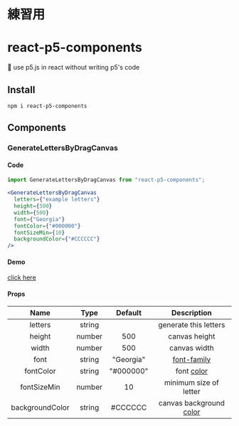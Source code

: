# 練習用

# react-p5-components
:art: use p5.js in react without writing p5's code

## Install

```
npm i react-p5-components
```

## Components

### GenerateLettersByDragCanvas

#### Code

```jsx
import GenerateLettersByDragCanvas from "react-p5-components";

<GenerateLettersByDragCanvas
  letters={"example letters"}
  height={500}
  width={500}
  font={"Georgia"}
  fontColor={"#000000"}
  fontSizeMin={10}
  backgroundColor={"#CCCCCC"}
/>
```

#### Demo
[click here](https://user-images.githubusercontent.com/50798936/103163042-d2182480-483b-11eb-84be-f536aa1f7983.mp4)

#### Props

| Name | Type | Default | Description |
|:---:|:---:|:---:|:---:|
| letters | string | | generate this letters |
| height | number | 500 | canvas height |
| width | number | 500 | canvas width |
| font | string | "Georgia" | [font-family](https://developer.mozilla.org/ja/docs/Web/CSS/font-family) |
| fontColor | string | "#000000" | font [color](https://developer.mozilla.org/en-US/docs/Web/CSS/color) |
| fontSizeMin | number | 10 | minimum size of letter |
| backgroundColor | string | #CCCCCC | canvas background [color](https://developer.mozilla.org/en-US/docs/Web/CSS/color) |

